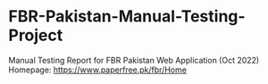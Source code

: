 # FBR-Pakistan-Manual-Testing-Project
Manual Testing Report for FBR Pakistan Web Application (Oct 2022)  Homepage: https://www.paperfree.pk/fbr/Home
